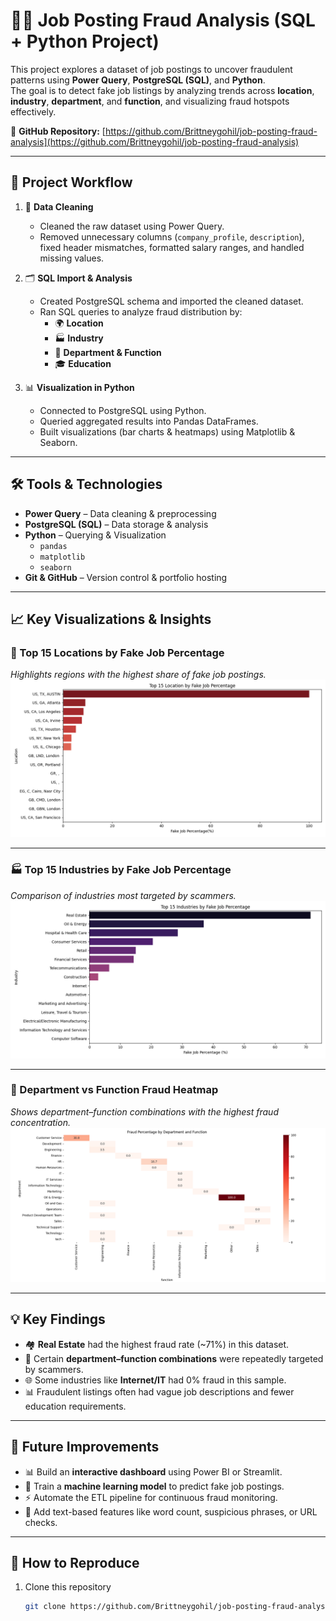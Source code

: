 # 🕵️‍♀️ Job Posting Fraud Analysis (SQL + Python Project)

This project explores a dataset of job postings to uncover fraudulent patterns using **Power Query**, **PostgreSQL (SQL)**, and **Python**.  
The goal is to detect fake job listings by analyzing trends across **location**, **industry**, **department**, and **function**, and visualizing fraud hotspots effectively.

🔗 **GitHub Repository:** [https://github.com/Brittneygohil/job-posting-fraud-analysis](https://github.com/Brittneygohil/job-posting-fraud-analysis)

---

## 📌 Project Workflow

1. 🧼 **Data Cleaning**
   - Cleaned the raw dataset using Power Query.  
   - Removed unnecessary columns (`company_profile`, `description`), fixed header mismatches, formatted salary ranges, and handled missing values.

2. 🗂 **SQL Import & Analysis**
   - Created PostgreSQL schema and imported the cleaned dataset.  
   - Ran SQL queries to analyze fraud distribution by:
     - 🌍 **Location**
     - 🏭 **Industry**
     - 🧠 **Department & Function**
     - 🎓 **Education**

3. 📊 **Visualization in Python**
   - Connected to PostgreSQL using Python.  
   - Queried aggregated results into Pandas DataFrames.  
   - Built visualizations (bar charts & heatmaps) using Matplotlib & Seaborn.

---

## 🛠 Tools & Technologies

- **Power Query** – Data cleaning & preprocessing  
- **PostgreSQL (SQL)** – Data storage & analysis  
- **Python** – Querying & Visualization  
  - `pandas`  
  - `matplotlib`  
  - `seaborn`  
- **Git & GitHub** – Version control & portfolio hosting

---

## 📈 Key Visualizations & Insights

### 📍 Top 15 Locations by Fake Job Percentage  
*Highlights regions with the highest share of fake job postings.*  
![Top Locations](top%2015%20location%20by%20fake%20job%20percentage.png)

---

### 🏭 Top 15 Industries by Fake Job Percentage  
*Comparison of industries most targeted by scammers.*  
![Top Industries](top%2015%20industry%20by%20fake%20job%20percentage.png)

---

### 🧠 Department vs Function Fraud Heatmap  
*Shows department–function combinations with the highest fraud concentration.*  
![Heatmap](fraud%20percentage%20by%20department%20and%20function.png)

---

## 💡 Key Findings

- 🏘 **Real Estate** had the highest fraud rate (~71%) in this dataset.  
- 🧠 Certain **department–function combinations** were repeatedly targeted by scammers.  
- 🌐 Some industries like **Internet/IT** had 0% fraud in this sample.  
- 📊 Fraudulent listings often had vague job descriptions and fewer education requirements.

---

## 🔮 Future Improvements

- 📊 Build an **interactive dashboard** using Power BI or Streamlit.  
- 🤖 Train a **machine learning model** to predict fake job postings.  
- ⚡ Automate the ETL pipeline for continuous fraud monitoring.  
- 📝 Add text-based features like word count, suspicious phrases, or URL checks.

---

## 📝 How to Reproduce

1. Clone this repository  
   ```bash
   git clone https://github.com/Brittneygohil/job-posting-fraud-analysis.git
